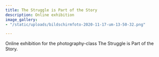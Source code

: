 ```yaml
---
title: The Struggle is Part of the Story
description: Online exhibition
image_gallery:
- "/static/uploads/bildschirmfoto-2020-11-17-um-13-50-32.png"

---
```

Online exhibition for the photography-class The Struggle is Part of the Story.